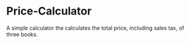# Price-Calculator
A simple calculator the calculates the total price, including sales tax, of three books. 
